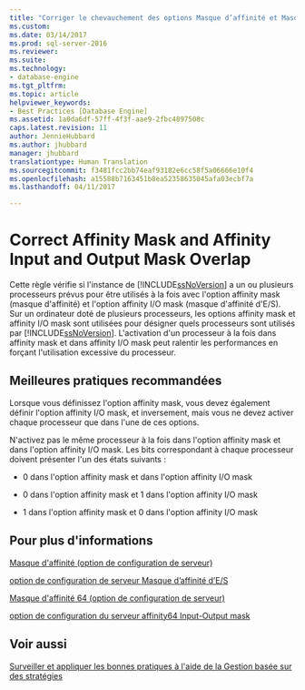 ```yaml
---
title: "Corriger le chevauchement des options Masque d’affinité et Masque d’affinité d’E/S | Microsoft Docs"
ms.custom: 
ms.date: 03/14/2017
ms.prod: sql-server-2016
ms.reviewer: 
ms.suite: 
ms.technology:
- database-engine
ms.tgt_pltfrm: 
ms.topic: article
helpviewer_keywords:
- Best Practices [Database Engine]
ms.assetid: 1a0da6df-57ff-4f3f-aae9-2fbc4897508c
caps.latest.revision: 11
author: JennieHubbard
ms.author: jhubbard
manager: jhubbard
translationtype: Human Translation
ms.sourcegitcommit: f3481fcc2bb74eaf93182e6cc58f5a06666e10f4
ms.openlocfilehash: a15588b7163451b8ea52358635045afa03ecbf7a
ms.lasthandoff: 04/11/2017

---
```

# <a name="correct-affinity-mask-and-affinity-input-and-output-mask-overlap"></a>Correct Affinity Mask and Affinity Input and Output Mask Overlap
  Cette règle vérifie si l'instance de [!INCLUDE[ssNoVersion](../../includes/ssnoversion-md.md)] a un ou plusieurs processeurs prévus pour être utilisés à la fois avec l'option affinity mask (masque d'affinité) et l'option affinity I/O mask (masque d'affinité d'E/S). Sur un ordinateur doté de plusieurs processeurs, les options affinity mask et affinity I/O mask sont utilisées pour désigner quels processeurs sont utilisés par [!INCLUDE[ssNoVersion](../../includes/ssnoversion-md.md)]. L'activation d'un processeur à la fois dans affinity mask et dans affinity I/O mask peut ralentir les performances en forçant l'utilisation excessive du processeur.  
  
## <a name="best-practices-recommendations"></a>Meilleures pratiques recommandées  
 Lorsque vous définissez l'option affinity mask, vous devez également définir l'option affinity I/O mask, et inversement, mais vous ne devez activer chaque processeur que dans l'une de ces options.  
  
 N'activez pas le même processeur à la fois dans l'option affinity mask et dans l'option affinity I/O mask. Les bits correspondant à chaque processeur doivent présenter l'un des états suivants :  
  
-   0 dans l'option affinity mask et dans l'option affinity I/O mask  
  
-   0 dans l'option affinity mask et 1 dans l'option affinity I/O mask  
  
-   1 dans l'option affinity mask et 0 dans l'option affinity I/O mask  
  
## <a name="for-more-information"></a>Pour plus d'informations  
 [Masque d'affinité (option de configuration de serveur)](../../database-engine/configure-windows/affinity-mask-server-configuration-option.md)  
  
 [option de configuration de serveur Masque d’affinité d’E/S](../../database-engine/configure-windows/affinity-input-output-mask-server-configuration-option.md)  
  
 [Masque d'affinité 64 (option de configuration de serveur)](../../database-engine/configure-windows/affinity64-mask-server-configuration-option.md)  
  
 [option de configuration du serveur affinity64 Input-Output mask](../../database-engine/configure-windows/affinity64-input-output-mask-server-configuration-option.md)  
  
## <a name="see-also"></a>Voir aussi  
 [Surveiller et appliquer les bonnes pratiques à l'aide de la Gestion basée sur des stratégies](../../relational-databases/policy-based-management/monitor-and-enforce-best-practices-by-using-policy-based-management.md)  
  
  
